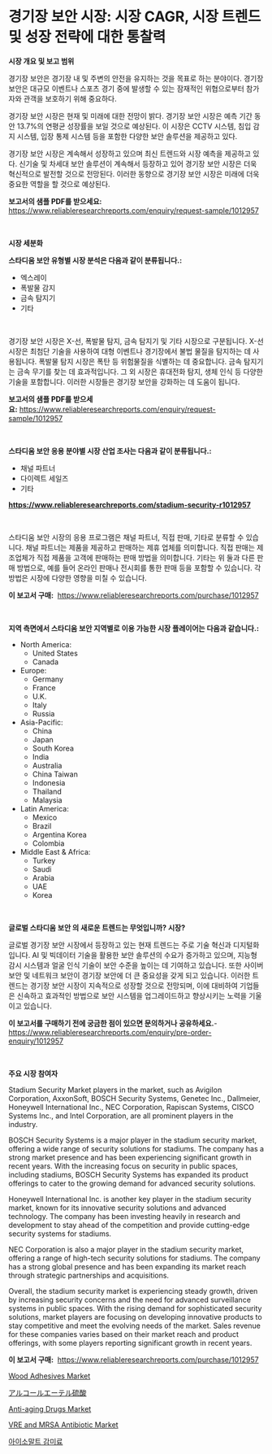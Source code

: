 <p><h1>경기장 보안 시장: 시장 CAGR, 시장 트렌드 및 성장 전략에 대한 통찰력</h1></p><p><strong>시장 개요 및 보고 범위</strong></p>
<p><p>경기장 보안은 경기장 내 및 주변의 안전을 유지하는 것을 목표로 하는 분야이다. 경기장 보안은 대규모 이벤트나 스포츠 경기 중에 발생할 수 있는 잠재적인 위협으로부터 참가자와 관객을 보호하기 위해 중요하다.</p><p>경기장 보안 시장은 현재 및 미래에 대한 전망이 밝다. 경기장 보안 시장은 예측 기간 동안 13.7%의 연평균 성장률을 보일 것으로 예상된다. 이 시장은 CCTV 시스템, 침입 감지 시스템, 입장 통제 시스템 등을 포함한 다양한 보안 솔루션을 제공하고 있다.</p><p>경기장 보안 시장은 계속해서 성장하고 있으며 최신 트렌드와 시장 예측을 제공하고 있다. 신기술 및 차세대 보안 솔루션이 계속해서 등장하고 있어 경기장 보안 시장은 더욱 혁신적으로 발전할 것으로 전망된다. 이러한 동향으로 경기장 보안 시장은 미래에 더욱 중요한 역할을 할 것으로 예상된다.</p></p>
<p><strong>보고서의 샘플 PDF를 받으세요:</strong> <a href="https://www.reliableresearchreports.com/enquiry/request-sample/1012957">https://www.reliableresearchreports.com/enquiry/request-sample/1012957</a></p>
<p>&nbsp;</p>
<p><strong>시장 세분화</strong></p>
<p><strong>스타디움 보안 유형별 시장 분석은 다음과 같이 분류됩니다.:</strong></p>
<p><ul><li>엑스레이</li><li>폭발물 감지</li><li>금속 탐지기</li><li>기타</li></ul></p>
<p>&nbsp;</p>
<p><p>경기장 보안 시장은 X-선, 폭발물 탐지, 금속 탐지기 및 기타 시장으로 구분됩니다. X-선 시장은 최첨단 기술을 사용하여 대형 이벤트나 경기장에서 불법 물질을 탐지하는 데 사용됩니다. 폭발물 탐지 시장은 폭탄 등 위험물질을 식별하는 데 중요합니다. 금속 탐지기는 금속 무기를 찾는 데 효과적입니다. 그 외 시장은 휴대전화 탐지, 생체 인식 등 다양한 기술을 포함합니다. 이러한 시장들은 경기장 보안을 강화하는 데 도움이 됩니다.</p></p>
<p><strong>보고서의 샘플 PDF를 받으세요:</strong>&nbsp;<a href="https://www.reliableresearchreports.com/enquiry/request-sample/1012957">https://www.reliableresearchreports.com/enquiry/request-sample/1012957</a></p>
<p>&nbsp;</p>
<p><strong> 스타디움 보안 응용 분야별 시장 산업 조사는 다음과 같이 분류됩니다.:</strong></p>
<p><ul><li>채널 파트너</li><li>다이렉트 세일즈</li><li>기타</li></ul></p>
<p><strong><a href="https://www.reliableresearchreports.com/stadium-security-r1012957">https://www.reliableresearchreports.com/stadium-security-r1012957</a></strong></p>
<p>&nbsp;</p>
<p><p>스타디움 보안 시장의 응용 프로그램은 채널 파트너, 직접 판매, 기타로 분류할 수 있습니다. 채널 파트너는 제품을 제공하고 판매하는 제휴 업체를 의미합니다. 직접 판매는 제조업체가 직접 제품을 고객에 판매하는 판매 방법을 의미합니다. 기타는 위 둘과 다른 판매 방법으로, 예를 들어 온라인 판매나 전시회를 통한 판매 등을 포함할 수 있습니다. 각 방법은 시장에 다양한 영향을 미칠 수 있습니다.</p></p>
<p><strong>이 보고서 구매:</strong>&nbsp; <a href="https://www.reliableresearchreports.com/purchase/1012957">https://www.reliableresearchreports.com/purchase/1012957</a></p>
<p>&nbsp;</p>
<p><strong>지역 측면에서 스타디움 보안 지역별로 이용 가능한 시장 플레이어는 다음과 같습니다.:</strong></p>
<p><ul>
    <li>
        North America:
        <ul>
            <li>United States</li>
            <li>Canada</li>
        </ul>
    </li>
    <li>
        Europe:
        <ul>
            <li>Germany</li>
            <li>France</li>
            <li>U.K.</li>
            <li>Italy</li>
            <li>Russia</li>
        </ul>
    </li>
    <li>
        Asia-Pacific:
        <ul>
            <li>China</li>
            <li>Japan</li>
            <li>South Korea</li>
            <li>India</li>
            <li>Australia</li>
            <li>China Taiwan</li>
            <li>Indonesia</li>
            <li>Thailand</li>
            <li>Malaysia</li>
        </ul>
    </li>
    <li>
        Latin America:
        <ul>
            <li>Mexico</li>
            <li>Brazil</li>
            <li>Argentina Korea</li>
            <li>Colombia</li>
        </ul>
    </li>
    <li>
        Middle East & Africa:
        <ul>
            <li>Turkey</li>
            <li>Saudi</li>
            <li>Arabia</li>
            <li>UAE</li>
            <li>Korea</li>
        </ul>
    </li>
    </ul></p>
<p>&nbsp;</p>
<p><strong>글로벌 스타디움 보안 의 새로운 트렌드는 무엇입니까? 시장?</strong></p>
<p><p>글로벌 경기장 보안 시장에서 등장하고 있는 현재 트렌드는 주로 기술 혁신과 디지털화입니다. AI 및 빅데이터 기술을 활용한 보안 솔루션의 수요가 증가하고 있으며, 지능형 감시 시스템과 얼굴 인식 기술이 보안 수준을 높이는 데 기여하고 있습니다. 또한 사이버 보안 및 네트워크 보안이 경기장 보안에 더 큰 중요성을 갖게 되고 있습니다. 이러한 트렌드는 경기장 보안 시장이 지속적으로 성장할 것으로 전망되며, 이에 대비하여 기업들은 신속하고 효과적인 방법으로 보안 시스템을 업그레이드하고 향상시키는 노력을 기울이고 있습니다.</p></p>
<p><strong>이 보고서를 구매하기 전에 궁금한 점이 있으면 문의하거나 공유하세요.</strong>- <a href="https://www.reliableresearchreports.com/enquiry/pre-order-enquiry/1012957">https://www.reliableresearchreports.com/enquiry/pre-order-enquiry/1012957</a></p>
<p>&nbsp;</p>
<p><strong>주요 시장 참여자</strong></p>
<p><p>Stadium Security Market players in the market, such as Avigilon Corporation, AxxonSoft, BOSCH Security Systems, Genetec Inc., Dallmeier, Honeywell International Inc., NEC Corporation, Rapiscan Systems, CISCO Systems Inc., and Intel Corporation, are all prominent players in the industry.</p><p>BOSCH Security Systems is a major player in the stadium security market, offering a wide range of security solutions for stadiums. The company has a strong market presence and has been experiencing significant growth in recent years. With the increasing focus on security in public spaces, including stadiums, BOSCH Security Systems has expanded its product offerings to cater to the growing demand for advanced security solutions.</p><p>Honeywell International Inc. is another key player in the stadium security market, known for its innovative security solutions and advanced technology. The company has been investing heavily in research and development to stay ahead of the competition and provide cutting-edge security systems for stadiums.</p><p>NEC Corporation is also a major player in the stadium security market, offering a range of high-tech security solutions for stadiums. The company has a strong global presence and has been expanding its market reach through strategic partnerships and acquisitions.</p><p>Overall, the stadium security market is experiencing steady growth, driven by increasing security concerns and the need for advanced surveillance systems in public spaces. With the rising demand for sophisticated security solutions, market players are focusing on developing innovative products to stay competitive and meet the evolving needs of the market. Sales revenue for these companies varies based on their market reach and product offerings, with some players reporting significant growth in recent years.</p></p>
<p><strong>이 보고서 구매:</strong>&nbsp;&nbsp;<a href="https://www.reliableresearchreports.com/purchase/1012957">https://www.reliableresearchreports.com/purchase/1012957</a></p>
<p><p><a href="https://issuu.com/reportprime-2/docs/wood-adhesives-market-size-2030.pptx">Wood Adhesives Market</a></p><p><a href="https://github.com/oqoeusbvpadwjs08/Market-Research-Report-List-1/blob/main/887769826087.md">アルコールエーテル硫酸</a></p><p><a href="https://github.com/sonuprakash1/Market-Research-Report-List-2/blob/main/anti-aging-drugs-market.md">Anti-aging Drugs Market</a></p><p><a href="https://github.com/jhcraigie/Market-Research-Report-List-2/blob/main/vre-and-mrsa-antibiotic-market.md">VRE and MRSA Antibiotic Market</a></p><p><a href="https://medium.com/@emmamoy1/%EC%9D%B4%EC%86%8C%EB%A7%90%ED%8A%B8-%EA%B0%90%EB%AF%B8%EB%A3%8C-%EC%8B%9C%EC%9E%A5-%EB%8F%99%ED%96%A5-%EB%B0%8F-%EC%8B%9C%EC%9E%A5-%EB%B6%84%EC%84%9D%EC%9D%80-2024-2031%EB%85%84%EA%B9%8C%EC%A7%80-%EC%98%88%EC%B8%A1%EB%90%A9%EB%8B%88%EB%8B%A4-2fd642467739">아이소말트 감미료</a></p></p>